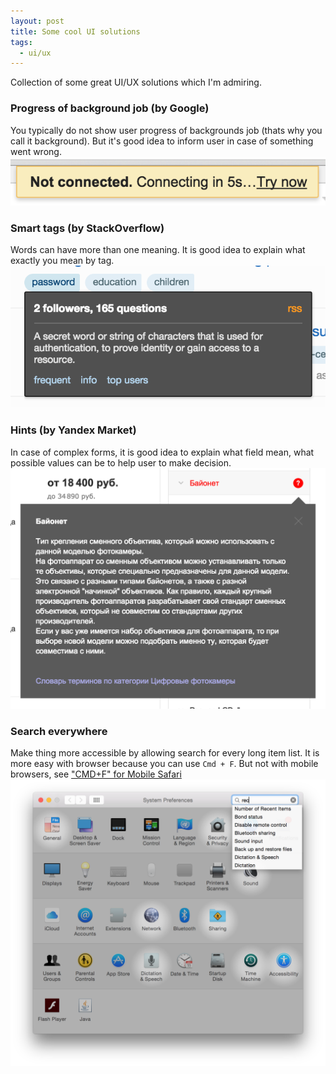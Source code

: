 ```yaml
---
layout: post
title: Some cool UI solutions
tags:
  - ui/ux
---
```


Collection of some great UI/UX solutions which I'm admiring.

### Progress of background job (by Google)
You typically do not show user progress of backgrounds job (thats why you call it background). But it's good idea to inform user in case of something went wrong.
![Async progress](/assets/ui-async-progress.png)

### Smart tags (by StackOverflow)
Words can have more than one meaning. It is good idea to explain what exactly you mean by tag.
![Smart tag](/assets/ui-smart-tag.png)

### Hints (by Yandex Market)
In case of complex forms, it is good idea to explain what field mean, what possible values can be to help user to make decision.
![Yandex hint](/assets/ui-yandex-hint.png)

### Search everywhere
Make thing more accessible by allowing search for every long item list. It is more easy with browser because you can use `Cmd + F`. But not with mobile browsers, see ["CMD+F" for Mobile Safari](http://steff.me/journal/cmdf-for-mobile-safari/)
![Mac settings](/assets/ui-mac-settings.png)

